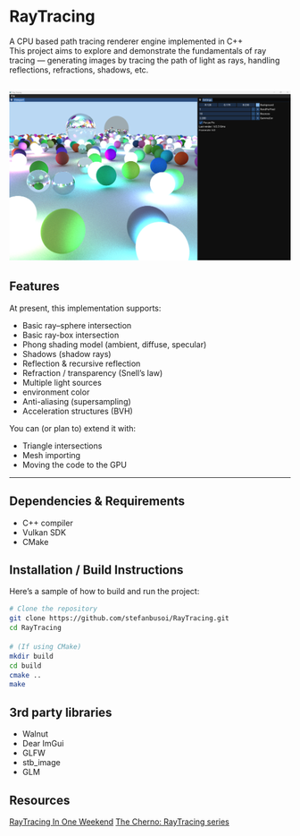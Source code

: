 # RayTracing

A CPU based path tracing renderer engine implemented in C++  
This project aims to explore and demonstrate the fundamentals of ray tracing — generating images by tracing the path of light as rays, handling reflections, refractions, shadows, etc.

![img.png](img.png)
---


## Features

At present, this implementation supports:

- Basic ray–sphere intersection
- Basic ray-box intersection
- Phong shading model (ambient, diffuse, specular)
- Shadows (shadow rays)
- Reflection & recursive reflection
- Refraction / transparency (Snell’s law)
- Multiple light sources
- environment color
- Anti-aliasing (supersampling)
- Acceleration structures (BVH)

You can (or plan to) extend it with:

- Triangle intersections
- Mesh importing
- Moving the code to the GPU
---

## Dependencies & Requirements

- C++ compiler
- Vulkan SDK
- CMake

## Installation / Build Instructions

Here’s a sample of how to build and run the project:

```bash
# Clone the repository
git clone https://github.com/stefanbusoi/RayTracing.git
cd RayTracing

# (If using CMake)
mkdir build
cd build
cmake ..
make
```

## 3rd party libraries

- Walnut
- Dear ImGui
- GLFW
- stb_image
- GLM

## Resources 

[RayTracing In One Weekend](https://raytracing.github.io/)
[The Cherno: RayTracing series](https://www.youtube.com/playlist?list=PLlrATfBNZ98edc5GshdBtREv5asFW3yXl)
